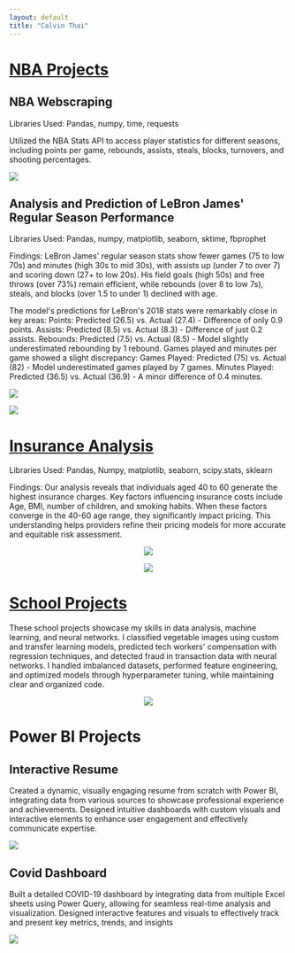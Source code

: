 ```yaml
---
layout: default
title: "Calvin Thai"
---
```


# [NBA Projects](https://github.com/calvint13/NBA_Project)

## NBA Webscraping

Libraries Used:
Pandas, numpy, time, requests


Utilized the NBA Stats API to access player statistics for different seasons, including points per game, rebounds, assists, steals, blocks, turnovers, and shooting percentages.

![](Images/NBA_Data_sample.JPG) 

## Analysis and Prediction of LeBron James' Regular Season Performance

Libraries Used: 
Pandas, numpy, matplotlib, seaborn, sktime, fbprophet

Findings:
LeBron James' regular season stats show fewer games (75 to low 70s) and minutes (high 30s to mid 30s), with assists up (under 7 to over 7) and scoring down (27+ to low 20s). His field goals (high 50s) and free throws (over 73%) remain efficient, while rebounds (over 8 to low 7s), steals, and blocks (over 1.5 to under 1) declined with age.

The model's predictions for LeBron's 2018 stats were remarkably close in key areas:
Points: Predicted (26.5) vs. Actual (27.4) - Difference of only 0.9 points.
Assists: Predicted (8.5) vs. Actual (8.3) - Difference of just 0.2 assists.
Rebounds: Predicted (7.5) vs. Actual (8.5) - Model slightly underestimated rebounding by 1 rebound.
Games played and minutes per game showed a slight discrepancy:
Games Played: Predicted (75) vs. Actual (82) - Model underestimated games played by 7 games.
Minutes Played: Predicted (36.5) vs. Actual (36.9) - A minor difference of 0.4 minutes.


![](Images/LeBron_Stats.JPG) 

![](Images/LeBron_Points_Prediction.JPG)


# [Insurance Analysis](https://github.com/calvint13/Insurance_Project)

Libraries Used:
Pandas, Numpy, matplotlib, seaborn, scipy.stats, sklearn

Findings:
Our analysis reveals that individuals aged 40 to 60 generate the highest insurance charges. Key factors influencing insurance costs include Age, BMI, number of children, and smoking habits. When these factors converge in the 40-60 age range, they significantly impact pricing. This understanding helps providers refine their pricing models for more accurate and equitable risk assessment.


<p align="center">
  <img src = "Images/Insurance_corr.JPG">
</p>

<p align="center">
  <img src = "Images/Charges_by_Age.JPG">
</p>



# [School Projects](https://github.com/calvint13/School_Projects)

These school projects showcase my skills in data analysis, machine learning, and neural networks. I classified vegetable images using custom and transfer learning models, predicted tech workers' compensation with regression techniques, and detected fraud in transaction data with neural networks. I handled imbalanced datasets, performed feature engineering, and optimized models through hyperparameter tuning, while maintaining clear and organized code.


<p align="center">
  <img src = "Images/School_Projects.JPG">
</p>


# Power BI Projects

## Interactive Resume

Created a dynamic, visually engaging resume from scratch with Power BI, integrating data from various sources to showcase professional experience and achievements. Designed intuitive dashboards with custom visuals and interactive elements to enhance user engagement and effectively communicate expertise.

![](Images/Resume_Dashboard.JPG)

## Covid Dashboard

Built a detailed COVID-19 dashboard by integrating data from multiple Excel sheets using Power Query, allowing for seamless real-time analysis and visualization. Designed interactive features and visuals to effectively track and present key metrics, trends, and insights

![](Images/Covid_Dashboard.JPG)

